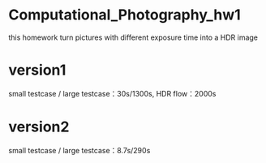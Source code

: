 # Computational_Photography_hw1
this homework turn pictures with different exposure time into a HDR image

# version1
small testcase / large testcase：30s/1300s, 
HDR flow：2000s

# version2
small testcase / large testcase：8.7s/290s
